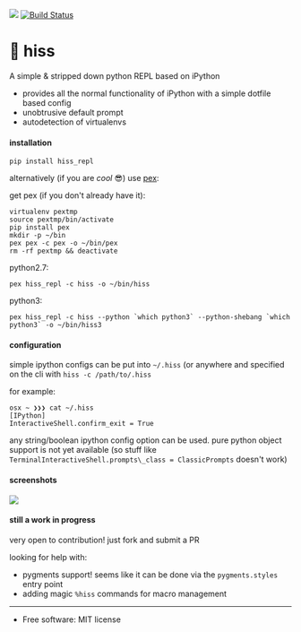 [<img src="https://img.shields.io/pypi/v/hiss_repl.svg">](https://pypi.python.org/pypi/hiss_repl)
[![Build
Status](https://travis-ci.org/sixninetynine/hiss.svg?branch=master)](https://travis-ci.org/sixninetynine/hiss)


# 🐍 hiss

A simple & stripped down python REPL based on iPython

* provides all the normal functionality of iPython with a simple dotfile based config
* unobtrusive default prompt
* autodetection of virtualenvs

#### installation

`pip install hiss_repl`

alternatively (if you are _cool_ 😎) use [pex](https://github.com/pantsbuild/pex):

get pex (if you don't already have it):

```
virtualenv pextmp
source pextmp/bin/activate
pip install pex
mkdir -p ~/bin
pex pex -c pex -o ~/bin/pex
rm -rf pextmp && deactivate
```

python2.7:

```
pex hiss_repl -c hiss -o ~/bin/hiss
```
python3:

```
pex hiss_repl -c hiss --python `which python3` --python-shebang `which python3` -o ~/bin/hiss3
```

#### configuration

simple ipython configs can be put into `~/.hiss` (or anywhere and specified on the cli with `hiss
-c /path/to/.hiss`

for example:

```
osx ~ ❯❯❯ cat ~/.hiss
[IPython]
InteractiveShell.confirm_exit = True
```

any string/boolean ipython config option can be used. pure python object support is not yet
available (so stuff like `TerminalInteractiveShell.prompts\_class = ClassicPrompts` doesn't work)

#### screenshots

![](https://www.dropbox.com/s/12djf1idmzjhaei/Screenshot%202016-10-06%2000.59.15.png?raw=true)

#### still a work in progress

very open to contribution! just fork and submit a PR

looking for help with:

* pygments support! seems like it can be done via the `pygments.styles` entry point
* adding magic `%hiss` commands for macro management

---

* Free software: MIT license
